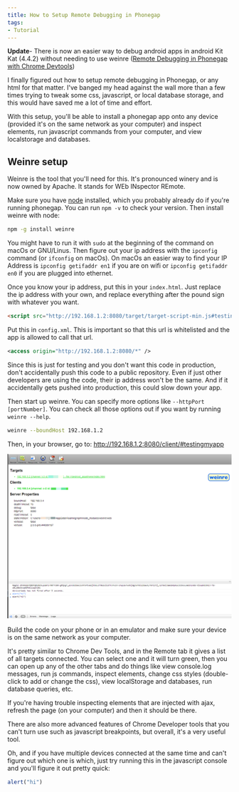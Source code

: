```yaml
---
title: How to Setup Remote Debugging in Phonegap
tags:
- Tutorial
---
```


**Update**- There is now an easier way to debug android apps in android Kit Kat (4.4.2) without needing to use weinre ([Remote Debugging in Phonegap with Chrome Devtools](../remote-debugging-in-phonegap-with-chrome-devtools))

I finally figured out how to setup remote debugging in Phonegap, or any html for that matter. I've banged my head against the wall more than a few times trying to tweak some css, javascript, or local database storage, and this would have saved me a lot of time and effort.

With this setup, you'll be able to install a phonegap app onto any device (provided it's on the same network as your computer) and inspect elements, run javascript commands from your computer, and view localstorage and databases.

## Weinre setup

Weinre is the tool that you'll need for this. It's pronounced winery and is now owned by Apache. It stands for WEb INspector REmote.

Make sure you have [node](http://nodejs.org/) installed, which you probably already do if you're running phonegap. You can run `npm -v` to check your version. Then install weinre with node:

```bash
npm -g install weinre
```

You might have to run it with `sudo` at the beginning of the command on macOs or GNU/Linus. Then figure out your ip address with the `ipconfig` command (or `ifconfig` on macOs). On macOs an easier way to find your IP Address is `ipconfig getifaddr en1` if you are on wifi or `ipconfig getifaddr en0` if you are plugged into ethernet.

Once you know your ip address, put this in your `index.html`. Just replace the ip address with your own, and replace everything after the pound sign with whatever you want.

```html
<script src="http://192.168.1.2:8080/target/target-script-min.js#testingmyapp"></script>
```

Put this in `config.xml`. This is important so that this url is whitelisted and the app is allowed to call that url.

```xml
<access origin="http://192.168.1.2:8080/*" />
```

Since this is just for testing and you don't want this code in production, don't accidentally push this code to a public repository. Even if just other developers are using the code, their ip address won't be the same. And if it accidentally gets pushed into production, this could slow down your app.

Then start up weinre. You can specify more options like `--httpPort [portNumber]`. You can check all those options out if you want by running `weinre --help`.

```bash
weinre --boundHost 192.168.1.2
```

Then, in your browser, go to: <a href="http://192.168.1.2:8080/client/#testingmyapp" target="_blank">http://192.168.1.2:8080/client/#testingmyapp</a>

<img src="./weire.png" />

Build the code on your phone or in an emulator and make sure your device is on the same network as your computer.

It's pretty similar to Chrome Dev Tools, and in the Remote tab it gives a list of all targets connected. You can select one and it will turn green, then you can open up any of the other tabs and do things like view console.log messages, run js commands, inspect elements, change css styles (double-click to add or change the css), view localStorage and databases, run database queries, etc.

If you're having trouble inspecting elements that are injected with ajax, refresh the page (on your computer) and then it should be there.

There are also more advanced features of Chrome Developer tools that you can't turn use such as javascript breakpoints, but overall, it's a very useful tool.

Oh, and if you have multiple devices connected at the same time and can't figure out which one is which, just try running this in the javascript console and you'll figure it out pretty quick:

```js
alert("hi")
```
